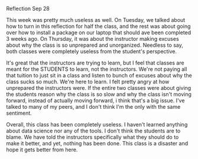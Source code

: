 Reflection Sep 28

This week was pretty much useless as well. On Tuesday, we talked about how to turn in this reflection for half the class, and the rest was about going over how to install a package on our laptop that should ave been completed 3 weeks ago. On Thursday, it was about the instructor making excuses about why the class is so unprepared and unorganized. Needless to say, both classes were completely useless from the student's perspective.

It's great that the instructors are trying to learn, but I feel that classes are meant for the STUDENTS to learn, not the instructors. We're not paying all that tuition to just sit in a class and listen to bunch of excuses about why the class sucks so much. We're here to learn. I felt pretty angry at how unprepared the instructors were. If the entire two classes were about giving the students reason why the class is so slow and why the class isn't moving forward, instead of actually moving forward, i think that's a big issue. I've talked to many of my peers, and I don't think I'm the only with the same sentiment. 

Overall, this class has been completely useless. I haven't learned anything about data science nor any of the tools. I don't think the students are to blame. We have told the instructors specifically what they should do to make it better, and yet, nothing has been done. This class is a disaster and hope it gets better from here.
